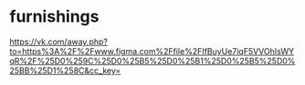 # furnishings
https://vk.com/away.php?to=https%3A%2F%2Fwww.figma.com%2Ffile%2FIfBuyUe7iqF5VVOhIsWYqR%2F%25D0%259C%25D0%25B5%25D0%25B1%25D0%25B5%25D0%25BB%25D1%258C&cc_key=

